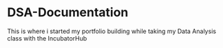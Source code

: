 # DSA-Documentation
This is where i started my portfolio building while taking my Data Analysis class with the IncubatorHub
